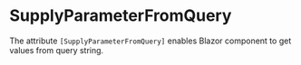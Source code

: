 # SupplyParameterFromQuery

The attribute `[SupplyParameterFromQuery]` enables Blazor component to get values from query string.